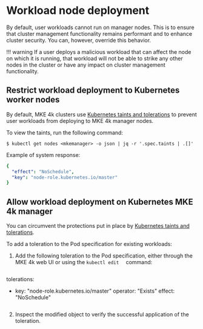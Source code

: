 # Workload node deployment

By default, user workloads cannot run on manager nodes. This is to ensure that cluster
management functionality remains performant and to enhance cluster security.
You can, however, override this behavior.

!!! warning
    If a user deploys a malicious workload that can affect
    the node on which it is running, that workload will not be able to strike any
    other nodes in the cluster or have any impact on cluster management
    functionality.

Restrict workload deployment to Kubernetes worker nodes
-------------------------------------------------------

By default, MKE 4k clusters use [Kubernetes taints and tolerations](https://kubernetes.io/docs/concepts/scheduling-eviction/taint-and-toleration/)
to prevent user workloads from deploying to MKE 4k manager nodes.

To view the taints, run the following command:

```text
$ kubectl get nodes <mkemanager> -o json | jq -r '.spec.taints | .[]'
```
Example of system response:

```yaml
{
  "effect": "NoSchedule",
  "key": "node-role.kubernetes.io/master"
}
```
Allow workload deployment on Kubernetes MKE 4k manager
------------------------------------------------------

You can circumvent the protections put in place by [Kubernetes taints and
tolerations](https://kubernetes.io/docs/concepts/scheduling-eviction/taint-and-toleration/).

To add a toleration to the Pod specification for existing workloads:

1. Add the following toleration to the Pod specification, either through the
   MKE 4k web UI or using the `kubectl edit  ` command:

   ```yaml
tolerations:
- key: "node-role.kubernetes.io/master"
  operator: "Exists"
  effect: "NoSchedule"
   ```
2. Inspect the modified object to verify the successful application of the
   toleration.